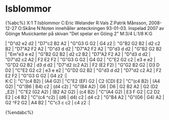 # Isblommor

{%abc%}
X:1
T:Isblommor
C:Eric Welander
R:Vals
Z:Patrik Månsson, 2008-12-27
O:Skåne
N:Noten innehåller anteckningen 93-01-03. Inspelad 2007 av Göinge Musickanter på skivan "Det spelar en Göing 2"
M:3/4
L:1/8
K:G

| "D"d2 e2 d2 | "D7"c2 B2 A2 | "G"G3 G G2 | G4 z2 |: "G"B2 G2 B2 | d2 c2 B2 |
"D7"A2 F2 A2 | "D"d3 d d2 | "D7"A2 F2 A2 | "D"d3 d d2 | "G"B2 G2 B2 | "Em"e3 e e2 |
"G"B2 G2 B2 | d2 c2 B2 | "D7"A2 F2 A2 | "D"d3 d d2 | "D7"d2 c2 A2 | F2 E2 F2 |
"G"G3 G G2 | G4 G2 | "C"E2 G2 c2 | e3 e e2 | "G"D2 G2 B2 | d3 d d2 |
"D7"d2 (c2 A2) | F2 (E2 F2) | "G"G2 B2 G2 | D3 D D2 | "C"E2 G2 c2 | e3 e e2 | "G"D2 G2 B2 |
"G"d3 d d2 | "D7"d2 c2 A2 | F2 E2 F2 | "G"G3 G G2 | G4 z2 :|   
K:C 
|: "C"(c4 B2) | (A4 G2) | "C"E2 (EF) G2 | C2 (CD) E2 | 
"C"(c4 B2) | (A4 G2) | "G"(B6 | B4) c2 | (d4 c2) |
"G"(B4 A2) | G6 | D6 | G2 B2 A2 | G2 (D2 _E2) | "C"E2 (G2 A2) | (B2 A2 G2) | (c4 B2) |
"C"(A4 G2) | E3 F G2 | C2 D2 E2 | c4 B2 | "C"(c4 ^c2) | (d6 | d4) c2 | d4 c2 | "G"B4 A2 |
"G"(G6 | G4) A2 | G2 ^F2 G2 | A4 B2 | "C"c3 c c2 | c4 z2 :|



{%endabc%}

